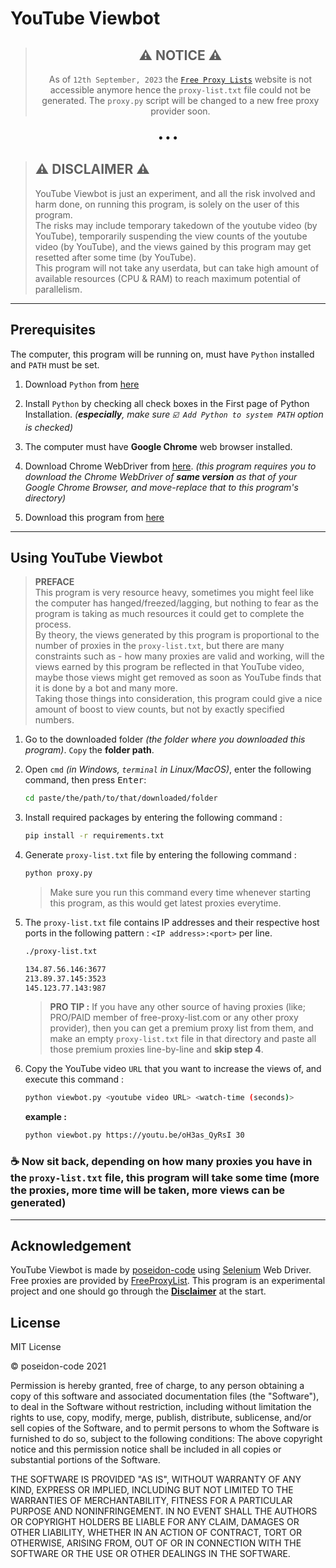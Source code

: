 # YouTube Viewbot

<div align="center">

> ## ⚠ **NOTICE** ⚠
>
> As of `12th September, 2023` the [`Free Proxy Lists`](https://www.freeproxylists.net) website is not accessible anymore hence the `proxy-list.txt` file could not be generated. The `proxy.py` script will be changed to a new free proxy provider soon.

### &bull; &bull; &bull;

</div>

> ## ⚠ **DISCLAIMER** ⚠
>
> YouTube Viewbot is just an experiment, and all the risk involved and harm done, on running this program, is solely on the user of this program.\
> The risks may include temporary takedown of the youtube video (by YouTube), temporarily suspending the view counts of the youtube video (by YouTube), and the views gained by this program may get resetted after some time (by YouTube).\
> This program will not take any userdata, but can take high amount of available resources (CPU & RAM) to reach maximum potential of parallelism.

---

## Prerequisites

The computer, this program will be running on, must have `Python` installed and `PATH` must be set.

1. Download `Python` from [here](https://www.python.org/downloads/)

2. Install `Python` by checking all check boxes in the First page of Python Installation. _(**especially**, make sure `☑️ Add Python to system PATH` option is checked)_

3. The computer must have **Google Chrome** web browser installed.

4. Download Chrome WebDriver from [here](https://chromedriver.chromium.org/downloads). _(this program requires you to download the Chrome WebDriver of **same version** as that of your Google Chrome Browser, and move-replace that to this program's directory)_

5. Download this program from [here](https://github.com/poseidon-code/youtube-viewbot/archive/main.zip)

---

## Using YouTube Viewbot

> **PREFACE**\
> This program is very resource heavy, sometimes you might feel like the computer has hanged/freezed/lagging, but nothing to fear as the program is taking as much resources it could get to complete the process.\
> By theory, the views generated by this program is proportional to the number of proxies in the `proxy-list.txt`, but there are many constraints such as - how many proxies are valid and working, will the views earned by this program be reflected in that YouTube video, maybe those views might get removed as soon as YouTube finds that it is done by a bot and many more.\
> Taking those things into consideration, this program could give a nice amount of boost to view counts, but not by exactly specified numbers.

1. Go to the downloaded folder _(the folder where you downloaded this program)_. `Copy` the **folder path**.

2. Open `cmd` _(in Windows, `terminal` in Linux/MacOS)_, enter the following command, then press <kbd>Enter</kbd>:

    ```bash
    cd paste/the/path/to/that/downloaded/folder
    ```

3. Install required packages by entering the following command :

    ```bash
    pip install -r requirements.txt
    ```

4. Generate `proxy-list.txt` file by entering the following command :

    ```bash
    python proxy.py
    ```

    > Make sure you run this command every time whenever starting this program, as this would get latest proxies everytime.

5. The `proxy-list.txt` file contains IP addresses and their respective host ports in the following pattern : `<IP address>:<port>` per line.

    ```txt
    ./proxy-list.txt

    134.87.56.146:3677
    213.89.37.145:3523
    145.123.77.143:987
    ```

    > **PRO TIP :** If you have any other source of having proxies (like; PRO/PAID member of free-proxy-list.com or any other proxy provider), then you can get a premium proxy list from them, and make an empty `proxy-list.txt` file in that directory and paste all those premium proxies line-by-line and **skip step 4**.

6. Copy the YouTube video `URL` that you want to increase the views of, and execute this command :
    ```bash
    python viewbot.py <youtube video URL> <watch-time (seconds)>
    ```
    **example :**
    ```bash
    python viewbot.py https://youtu.be/oH3as_QyRsI 30
    ```

### ☕ Now sit back, depending on how many proxies you have in the `proxy-list.txt` file, this program will take some time (more the proxies, more time will be taken, more views can be generated)

---

## Acknowledgement

YouTube Viewbot is made by [poseidon-code](https://github.com/poseidon-code) using [Selenium](https://www.selenium.dev) Web Driver. Free proxies are provided by [FreeProxyList](https://www.freeproxylists.net). This program is an experimental project and one should go through the **[Disclaimer](#⚠-disclaimer-⚠)** at the start.

## License

MIT License

&copy; poseidon-code 2021

Permission is hereby granted, free of charge, to any person obtaining a copy of this software and associated documentation files (the "Software"), to deal in the Software without restriction, including without limitation the rights to use, copy, modify, merge, publish, distribute, sublicense, and/or sell copies of the Software, and to permit persons to whom the Software is furnished to do so, subject to the following conditions:
The above copyright notice and this permission notice shall be included in all copies or substantial portions of the Software.

THE SOFTWARE IS PROVIDED "AS IS", WITHOUT WARRANTY OF ANY KIND, EXPRESS OR IMPLIED, INCLUDING BUT NOT LIMITED TO THE WARRANTIES OF MERCHANTABILITY, FITNESS FOR A PARTICULAR PURPOSE AND NONINFRINGEMENT. IN NO EVENT SHALL THE AUTHORS OR COPYRIGHT HOLDERS BE LIABLE FOR ANY CLAIM, DAMAGES OR OTHER LIABILITY, WHETHER IN AN ACTION OF CONTRACT, TORT OR OTHERWISE, ARISING FROM, OUT OF OR IN CONNECTION WITH THE SOFTWARE OR THE USE OR OTHER DEALINGS IN THE SOFTWARE.
